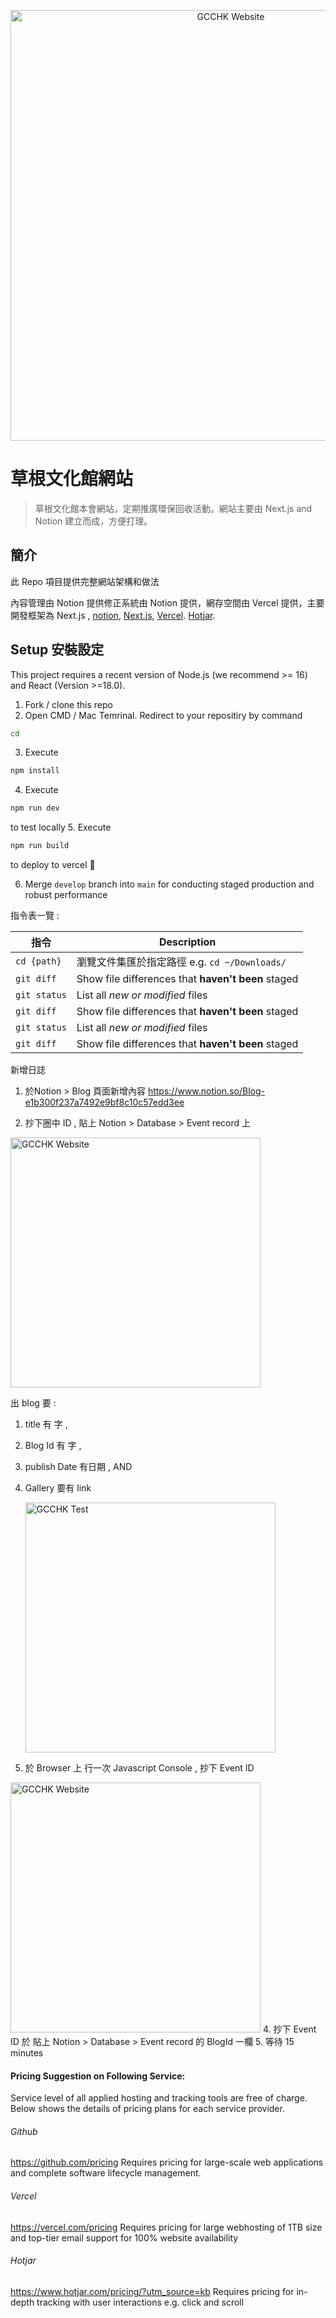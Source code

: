 <p align="center">
  <a href="https://gchhk-website-v2.vercel.app">
    <img alt="GCCHK Website" src="https://i.imgur.com/qxZUMcW.png" width="689">
  </a>
</p>

# 草根文化館網站

> 草根文化館本會網站，定期推廣環保回收活動。網站主要由 Next.js and Notion 建立而成，方便打理。

## 簡介

此 Repo 項目提供完整網站架構和做法

內容管理由 Notion 提供修正系統由 Notion 提供，網存空間由 Vercel 提供，主要開發框架為 Next.js , [notion](https://http://notion.so), [Next.js](https://nextjs.org/),  [Vercel](https://vercel.com).  [Hotjar](http://hotjar.com).

## Setup 安裝設定

This project requires a recent version of Node.js (we recommend >= 16) and React (Version >=18.0).

1. Fork / clone this repo
2. Open CMD / Mac Temrinal. Redirect to your repositiry by command 

```bash
cd
```

3. Execute 

```bash
npm install
```

4. Execute 
```bash
npm run dev
``` 

to test locally
5. Execute 
```bash
npm run build
```  
to deploy to vercel 💪


6. Merge `develop` branch into `main` for conducting staged production and robust performance


指令表一覽 :

| 指令 | Description |
| --- | --- |
| `cd {path}` | 瀏覽文件集匯於指定路徑 e.g. `cd ~/Downloads/` |
| `git diff` | Show file differences that **haven't been** staged |
| `git status` | List all *new or modified* files |
| `git diff` | Show file differences that **haven't been** staged |
| `git status` | List all *new or modified* files |
| `git diff` | Show file differences that **haven't been** staged |


新增日誌 

1. 於Notion > Blog 頁面新增內容 https://www.notion.so/Blog-e1b300f237a7492e9bf8c10c57edd3ee

2. 抄下圈中 ID , 貼上 Notion > Database > Event record 上 

<img alt="GCCHK Website" src="https://i.ibb.co/H7VN4bJ/Screenshot-2024-01-15-at-10-46-54-PM.png" width="400">
    
出 blog 要 : 
1. title 有 字 , 
2. Blog Id 有  字 ,
3. publish  Date 有日期 ,  AND 
4. Gallery  要有 link


    <img alt="GCCHK Test" src="https://i.ibb.co/Tq0hHJX/Screenshot-2024-01-15-at-10-48-11-PM.png" width="400">

3.  於 Browser 上 行一次 Javascript Console , 抄下 Event ID

   <img alt="GCCHK Website" src="https://i.ibb.co/xJP2ntS/Screenshot-2024-01-15-at-11-37-48-PM.png" width="400">
4.  抄下 Event ID 於 貼上 Notion > Database > Event record 的 BlogId  一欄
5. 等待 15 minutes 
 


#### Pricing Suggestion on Following Service:
Service level of all applied hosting and tracking tools are free of charge. 
Below shows the details of pricing plans for each service provider. 

###### Github 
https://github.com/pricing
Requires pricing for large-scale web applications and complete software lifecycle management.

###### Vercel
https://vercel.com/pricing
Requires pricing for large webhosting of 1TB size and top-tier email support for 100% website availability 

###### Hotjar
https://www.hotjar.com/pricing/?utm_source=kb
Requires pricing for in-depth tracking with user interactions e.g. click and scroll

